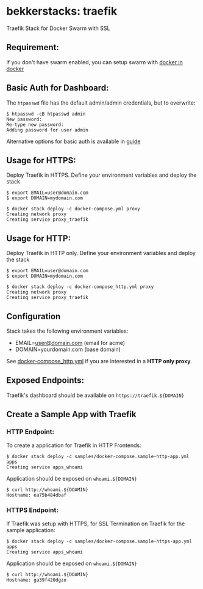 # bekkerstacks: traefik
Traefik Stack for Docker Swarm with SSL

## Requirement:

If you don't have swarm enabled, you can setup swarm with [docker in docker](https://github.com/bekkerstacks/docker-swarm)

## Basic Auth for Dashboard:

The `htpasswd` file has the default admin/admin credentials, but to overwrite:

```
$ htpasswd -cB htpasswd admin
New password:
Re-type new password:
Adding password for user admin
```

Alternative options for basic auth is available in [guide](guide/README.md)

## Usage for HTTPS:

Deploy Traefik in HTTPS. Define your environment variables and deploy the stack

```
$ export EMAIL=user@domain.com
$ export DOMAIN=mydomain.com

$ docker stack deploy -c docker-compose.yml proxy
Creating network proxy
Creating service proxy_traefik
```

## Usage for HTTP:

Deploy Traefik in HTTP only. Define your environment variables and deploy the stack

```
$ export EMAIL=user@domain.com
$ export DOMAIN=mydomain.com

$ docker stack deploy -c docker-compose_http.yml proxy
Creating network proxy
Creating service proxy_traefik
```

## Configuration

Stack takes the following environment variables:

- EMAIL=user@domain.com (email for acme)
- DOMAIN=yourdomain.com (base domain)

See [docker-compose_http.yml](docker-compose_http.yml) if you are interested in a **HTTP only proxy**.

## Exposed Endpoints:

Traefik's dashboard should be available on `https://traefik.${DOMAIN}`

## Create a Sample App with Traefik

### HTTP Endpoint:

To create a application for Traefik in HTTP Frontends:

```
$ docker stack deploy -c samples/docker-compose.sample-http-app.yml apps
Creating service apps_whoami
```

Application should be exposed on `whoami.${DOMAIN}`

```
$ curl http://whoami.${DOAMIN}
Hostname: ea75b484dbaf
```

### HTTPS Endpoint:

If Traefik was setup with HTTPS, for SSL Termination on Traefik for the sample application:

```
$ docker stack deploy -c samples/docker-compose.sample-https-app.yml apps
Creating service apps_whoami
```

Application should be exposed on `whoami.${DOMAIN}`

```
$ curl http://whoami.${DOAMIN}
Hostname: ga39f420dgzo
```
